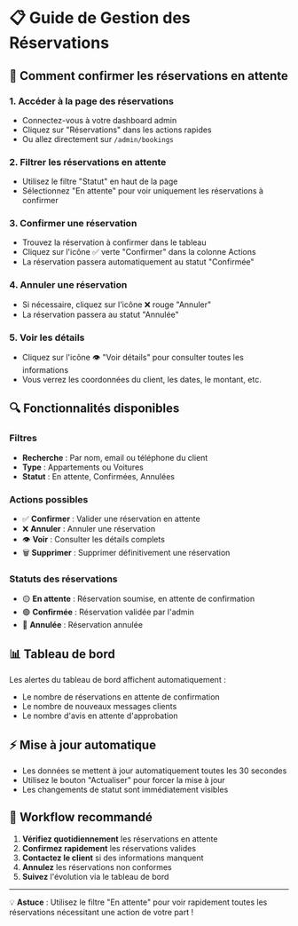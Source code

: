 # 📋 Guide de Gestion des Réservations

## 🎯 Comment confirmer les réservations en attente

### 1. **Accéder à la page des réservations**
- Connectez-vous à votre dashboard admin
- Cliquez sur "Réservations" dans les actions rapides
- Ou allez directement sur `/admin/bookings`

### 2. **Filtrer les réservations en attente**
- Utilisez le filtre "Statut" en haut de la page
- Sélectionnez "En attente" pour voir uniquement les réservations à confirmer

### 3. **Confirmer une réservation**
- Trouvez la réservation à confirmer dans le tableau
- Cliquez sur l'icône ✅ verte "Confirmer" dans la colonne Actions
- La réservation passera automatiquement au statut "Confirmée"

### 4. **Annuler une réservation**
- Si nécessaire, cliquez sur l'icône ❌ rouge "Annuler"
- La réservation passera au statut "Annulée"

### 5. **Voir les détails**
- Cliquez sur l'icône 👁️ "Voir détails" pour consulter toutes les informations
- Vous verrez les coordonnées du client, les dates, le montant, etc.

## 🔍 Fonctionnalités disponibles

### **Filtres**
- **Recherche** : Par nom, email ou téléphone du client
- **Type** : Appartements ou Voitures
- **Statut** : En attente, Confirmées, Annulées

### **Actions possibles**
- ✅ **Confirmer** : Valider une réservation en attente
- ❌ **Annuler** : Annuler une réservation
- 👁️ **Voir** : Consulter les détails complets
- 🗑️ **Supprimer** : Supprimer définitivement une réservation

### **Statuts des réservations**
- 🟡 **En attente** : Réservation soumise, en attente de confirmation
- 🟢 **Confirmée** : Réservation validée par l'admin
- 🔴 **Annulée** : Réservation annulée

## 📊 Tableau de bord

Les alertes du tableau de bord affichent automatiquement :
- Le nombre de réservations en attente de confirmation
- Le nombre de nouveaux messages clients
- Le nombre d'avis en attente d'approbation

## ⚡ Mise à jour automatique

- Les données se mettent à jour automatiquement toutes les 30 secondes
- Utilisez le bouton "Actualiser" pour forcer la mise à jour
- Les changements de statut sont immédiatement visibles

## 🎯 Workflow recommandé

1. **Vérifiez quotidiennement** les réservations en attente
2. **Confirmez rapidement** les réservations valides
3. **Contactez le client** si des informations manquent
4. **Annulez** les réservations non conformes
5. **Suivez** l'évolution via le tableau de bord

---

💡 **Astuce** : Utilisez le filtre "En attente" pour voir rapidement toutes les réservations nécessitant une action de votre part !
